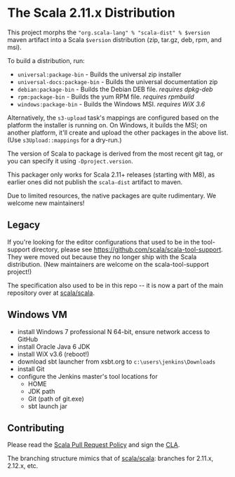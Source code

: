 # The Scala 2.11.x Distribution

This project morphs the `"org.scala-lang" % "scala-dist" % $version` maven artifact
into a Scala `$version` distribution (zip, tar.gz, deb, rpm, and msi).

To build a distribution, run:

  * `universal:package-bin` - Builds the universal zip installer
  * `universal-docs:package-bin` - Builds the universal documentation zip
  * `debian:package-bin`  - Builds the Debian DEB file.  *requires dpkg-deb*
  * `rpm:package-bin`     - Builds the yum RPM file.  *requires rpmbuild*
  * `windows:package-bin` - Builds the Windows MSI.  *requires WiX 3.6*

Alternatively, the `s3-upload` task's mappings are configured based on the platform
the installer is running on.  On Windows, it builds the MSI; on another platform,
it'll create and upload the other packages in the above list. (Use `s3Upload::mappings` for a dry-run.)

The version of Scala to package is derived from the most recent git tag,
or you can specify it using `-Dproject.version`.

This packager only works for Scala 2.11+ releases (starting with M8),
as earlier ones did not publish the `scala-dist` artifact to maven.

Due to limited resources, the native packages are quite rudimentary.
We welcome new maintainers!

## Legacy
If you're looking for the editor configurations that used to be in the tool-support directory, please see https://github.com/scala/scala-tool-support.
They were moved out because they no longer ship with the Scala distribution. (New maintainers are welcome on the scala-tool-support project!)

The specification also used to be in this repo -- it is now a part of the main repository over at [scala/scala](https://github.com/scala/scala/tree/2.11.x/spec).

## Windows VM
  - install Windows 7 professional N 64-bit, ensure network access to GitHub
  - install Oracle Java 6 JDK
  - install WiX v3.6 (reboot!)
  - download sbt launcher from xsbt.org to `c:\users\jenkins\Downloads`
  - install Git
  - configure the Jenkins master's tool locations for
     - HOME
     - JDK path
     - Git (path of git.exe)
     - sbt launch jar

## Contributing ##
Please read the [Scala Pull Request Policy](https://github.com/scala/scala/wiki/Pull-Request-Policy)
and sign the [CLA](http://www.lightbend.com/contribute/cla/scala).

The branching structure mimics that of [scala/scala](https://github.com/scala/scala):
branches for 2.11.x, 2.12.x, etc.
